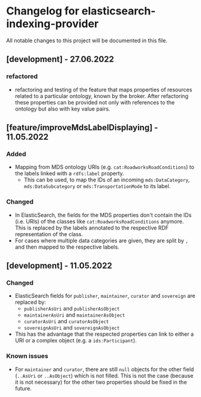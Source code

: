 # Changelog for elasticsearch-indexing-provider
All notable changes to this project will be documented in this file.

## [development] - 27.06.2022
### refactored
- refactoring and testing of the feature that maps properties of resources related to a particular ontology, known by the broker. After refactoring these properties can be provided not only with references to the ontology but also with key value pairs. 

## [feature/improveMdsLabelDisplaying] - 11.05.2022
### Added
- Mapping from MDS ontology URIs (e.g. `cat:RoadworksRoadConditions`) to the labels linked with a `rdfs:label` property.
  - This can be used, to map the IDs of an incoming `mds:DataCategory`, `mds:DataSubcategory` or `mds:TransportationMode` to its label.

### Changed
- In ElasticSearch, the fields for the MDS properties don't contain the IDs (i.e. URIs) of the classes like `cat:RoadworksRoadConditions` anymore. This is replaced by the labels annotated to the respective RDF representation of the class.
- For cases where multiple data categories are given, they are split by `,` and then mapped to the respective labels.

## [development] - 11.05.2022
### Changed
- ElasticSearch fields for `publisher`, `maintainer`, `curator` and `sovereign` are replaced by:
  - `publisherAsUri` and `publisherAsObject`
  - `maintainerAsUri` and `maintainerAsObject`
  - `curatorAsUri` and `curatorAsObject`
  - `sovereignAsUri` and `sovereignAsObject`
- This has the advantage that the respected properties can link to either a URI or a complex object (e.g. a `ids:Participant`).

### Known issues
- For `maintainer` and `curator`, there are still `null` objects for the other field (`..AsUri` or `..AsObject`) which is not filled. This is not the case (because it is not necessary) for the other two properties should be fixed in the future.